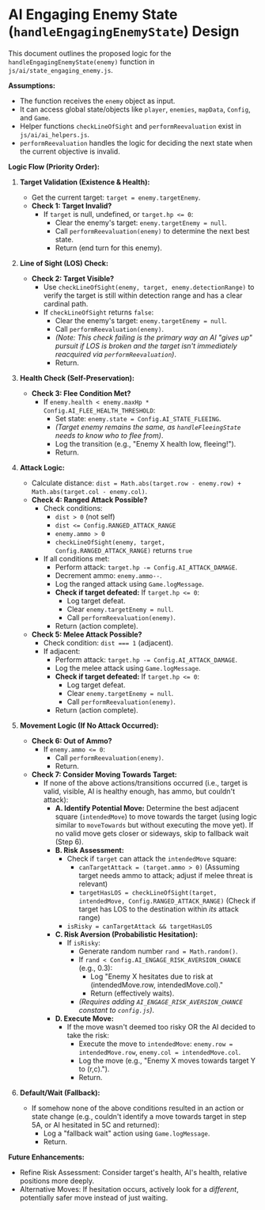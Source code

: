 # AI Engaging Enemy State (`handleEngagingEnemyState`) Design

This document outlines the proposed logic for the `handleEngagingEnemyState(enemy)` function in `js/ai/state_engaging_enemy.js`.

**Assumptions:**
*   The function receives the `enemy` object as input.
*   It can access global state/objects like `player`, `enemies`, `mapData`, `Config`, and `Game`.
*   Helper functions `checkLineOfSight` and `performReevaluation` exist in `js/ai/ai_helpers.js`.
*   `performReevaluation` handles the logic for deciding the next state when the current objective is invalid.

**Logic Flow (Priority Order):**

1.  **Target Validation (Existence & Health):**
    *   Get the current target: `target = enemy.targetEnemy`.
    *   **Check 1: Target Invalid?**
        *   If `target` is null, undefined, or `target.hp <= 0`:
            *   Clear the enemy's target: `enemy.targetEnemy = null`.
            *   Call `performReevaluation(enemy)` to determine the next best state.
            *   Return (end turn for this enemy).

2.  **Line of Sight (LOS) Check:**
    *   **Check 2: Target Visible?**
        *   Use `checkLineOfSight(enemy, target, enemy.detectionRange)` to verify the target is still within detection range and has a clear cardinal path.
        *   If `checkLineOfSight` returns `false`:
            *   Clear the enemy's target: `enemy.targetEnemy = null`.
            *   Call `performReevaluation(enemy)`.
            *   *(Note: This check failing is the primary way an AI "gives up" pursuit if LOS is broken and the target isn't immediately reacquired via `performReevaluation`)*.
            *   Return.

3.  **Health Check (Self-Preservation):**
    *   **Check 3: Flee Condition Met?**
        *   If `enemy.health < enemy.maxHp * Config.AI_FLEE_HEALTH_THRESHOLD`:
            *   Set state: `enemy.state = Config.AI_STATE_FLEEING`.
            *   *(Target enemy remains the same, as `handleFleeingState` needs to know who to flee from)*.
            *   Log the transition (e.g., "Enemy X health low, fleeing!").
            *   Return.

4.  **Attack Logic:**
    *   Calculate distance: `dist = Math.abs(target.row - enemy.row) + Math.abs(target.col - enemy.col)`.
    *   **Check 4: Ranged Attack Possible?**
        *   Check conditions:
            *   `dist > 0` (not self)
            *   `dist <= Config.RANGED_ATTACK_RANGE`
            *   `enemy.ammo > 0`
            *   `checkLineOfSight(enemy, target, Config.RANGED_ATTACK_RANGE)` returns `true`
        *   If all conditions met:
            *   Perform attack: `target.hp -= Config.AI_ATTACK_DAMAGE`.
            *   Decrement ammo: `enemy.ammo--`.
            *   Log the ranged attack using `Game.logMessage`.
            *   **Check if target defeated:** If `target.hp <= 0`:
                *   Log target defeat.
                *   Clear `enemy.targetEnemy = null`.
                *   Call `performReevaluation(enemy)`.
            *   Return (action complete).
    *   **Check 5: Melee Attack Possible?**
        *   Check condition: `dist === 1` (adjacent).
        *   If adjacent:
            *   Perform attack: `target.hp -= Config.AI_ATTACK_DAMAGE`.
            *   Log the melee attack using `Game.logMessage`.
            *   **Check if target defeated:** If `target.hp <= 0`:
                *   Log target defeat.
                *   Clear `enemy.targetEnemy = null`.
                *   Call `performReevaluation(enemy)`.
            *   Return (action complete).

5.  **Movement Logic (If No Attack Occurred):**
    *   **Check 6: Out of Ammo?**
        *   If `enemy.ammo <= 0`:
            *   Call `performReevaluation(enemy)`.
            *   Return.
    *   **Check 7: Consider Moving Towards Target:**
        *   If none of the above actions/transitions occurred (i.e., target is valid, visible, AI is healthy enough, has ammo, but couldn't attack):
            *   **A. Identify Potential Move:** Determine the best adjacent square (`intendedMove`) to move towards the target (using logic similar to `moveTowards` but without executing the move yet). If no valid move gets closer or sideways, skip to fallback wait (Step 6).
            *   **B. Risk Assessment:**
                *   Check if `target` can attack the `intendedMove` square:
                    *   `canTargetAttack = (target.ammo > 0)` (Assuming target needs ammo to attack; adjust if melee threat is relevant)
                    *   `targetHasLOS = checkLineOfSight(target, intendedMove, Config.RANGED_ATTACK_RANGE)` (Check if target has LOS to the destination within *its* attack range)
                *   `isRisky = canTargetAttack && targetHasLOS`
            *   **C. Risk Aversion (Probabilistic Hesitation):**
                *   If `isRisky`:
                    *   Generate random number `rand = Math.random()`.
                    *   If `rand < Config.AI_ENGAGE_RISK_AVERSION_CHANCE` (e.g., 0.3):
                        *   Log "Enemy X hesitates due to risk at (intendedMove.row, intendedMove.col)."
                        *   Return (effectively waits).
                    *   *(Requires adding `AI_ENGAGE_RISK_AVERSION_CHANCE` constant to `config.js`)*.
            *   **D. Execute Move:**
                *   If the move wasn't deemed too risky OR the AI decided to take the risk:
                    *   Execute the move to `intendedMove`: `enemy.row = intendedMove.row`, `enemy.col = intendedMove.col`.
                    *   Log the move (e.g., "Enemy X moves towards target Y to (r,c).").
                    *   Return.

6.  **Default/Wait (Fallback):**
    *   If somehow none of the above conditions resulted in an action or state change (e.g., couldn't identify a move towards target in step 5A, or AI hesitated in 5C and returned):
        *   Log a "fallback wait" action using `Game.logMessage`.
        *   Return.

**Future Enhancements:**
*   Refine Risk Assessment: Consider target's health, AI's health, relative positions more deeply.
*   Alternative Moves: If hesitation occurs, actively look for a *different*, potentially safer move instead of just waiting.
